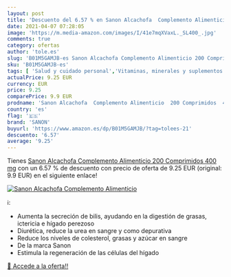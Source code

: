 ```yaml
---
layout: post
title: 'Descuento del 6.57 % en Sanon Alcachofa  Complemento Alimenticio'
date: 2021-04-07 07:28:05
image: 'https://m.media-amazon.com/images/I/41e7mqXVaxL._SL400_.jpg'
comments: true
category: ofertas
author: 'tole.es'
slug: 'B01M5GAMJB-es Sanon Alcachofa Complemento Alimenticio 200 Comprimidos...'
sku: 'B01M5GAMJB-es'
tags: [ 'Salud y cuidado personal','Vitaminas, minerales y suplementos en medicamentos, remedios y suplementos dietéticos','alcachofa','alimenticio','complemento','sanon', ]
actualPrice: 9.25 EUR
currency: EUR
price: 9.25
comparePrice: 9.9 EUR
prodname: 'Sanon Alcachofa  Complemento Alimenticio  200 Comprimidos  400 mg'
country: 'es'
flag: '🇪🇸'
brand: 'SANON'
buyurl: 'https://www.amazon.es/dp/B01M5GAMJB/?tag=tolees-21'
descuento: '6.57'
average: '9.25'
---
```


Tienes [Sanon Alcachofa  Complemento Alimenticio  200 Comprimidos  400 mg](https://www.amazon.es/dp/B01M5GAMJB/?tag=tolees-21) con un 6.57 % de descuento con precio de oferta de 9.25 EUR (original: 9.9 EUR) en el siguiente enlace!

[![Sanon Alcachofa  Complemento Alimenticio](https://m.media-amazon.com/images/I/41e7mqXVaxL._SL400_.jpg)](https://www.amazon.es/dp/B01M5GAMJB/?tag=tolees-21)

ℹ️:

- Aumenta la secreción de bilis, ayudando en la digestión de grasas, ictericia e hígado perezoso
- Diurética, reduce la urea en sangre y como depurativa
- Reduce los niveles de colesterol, grasas y azúcar en sangre
- De la marca Sanon
- Estimula la regeneración de las células del hígado

[🛒 Accede a la oferta!!](https://www.amazon.es/dp/B01M5GAMJB/?tag=tolees-21)
